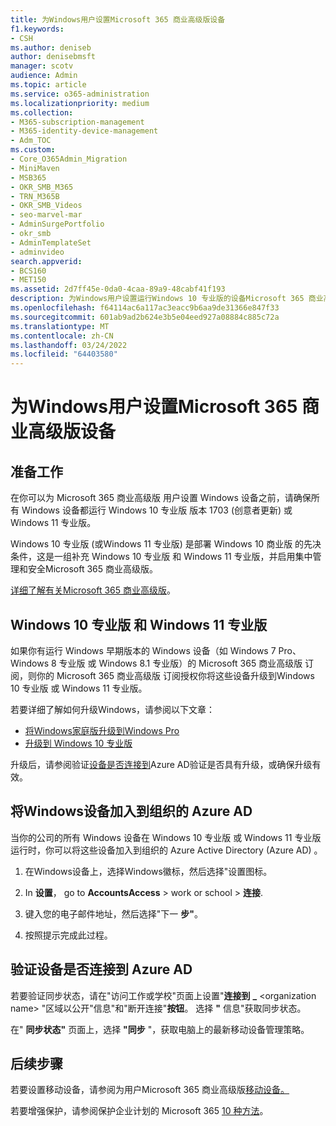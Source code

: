 ```yaml
---
title: 为Windows用户设置Microsoft 365 商业高级版设备
f1.keywords:
- CSH
ms.author: deniseb
author: denisebmsft
manager: scotv
audience: Admin
ms.topic: article
ms.service: o365-administration
ms.localizationpriority: medium
ms.collection:
- M365-subscription-management
- M365-identity-device-management
- Adm_TOC
ms.custom:
- Core_O365Admin_Migration
- MiniMaven
- MSB365
- OKR_SMB_M365
- TRN_M365B
- OKR_SMB_Videos
- seo-marvel-mar
- AdminSurgePortfolio
- okr_smb
- AdminTemplateSet
- adminvideo
search.appverid:
- BCS160
- MET150
ms.assetid: 2d7ff45e-0da0-4caa-89a9-48cabf41f193
description: 为Windows用户设置运行Windows 10 专业版的设备Microsoft 365 商业高级版，从而实现集中式管理和安全控制。
ms.openlocfilehash: f64114ac6a117ac3eacc9b6aa9de31366e847f33
ms.sourcegitcommit: 601ab9ad2b624e3b5e04eed927a08884c885c72a
ms.translationtype: MT
ms.contentlocale: zh-CN
ms.lasthandoff: 03/24/2022
ms.locfileid: "64403580"
---
```

# <a name="set-up-windows-devices-for-microsoft-365-business-premium-users"></a>为Windows用户设置Microsoft 365 商业高级版设备

## <a name="before-you-begin"></a>准备工作

在你可以为 Microsoft 365 商业高级版 用户设置 Windows 设备之前，请确保所有 Windows 设备都运行 Windows 10 专业版 版本 1703 (创意者更新) 或 Windows 11 专业版。 

Windows 10 专业版 (或Windows 11 专业版) 是部署 Windows 10 商业版 的先决条件，这是一组补充 Windows 10 专业版 和 Windows 11 专业版，并启用集中管理和安全Microsoft 365 商业高级版。

[详细了解有关Microsoft 365 商业高级版](https://www.microsoft.com/microsoft-365/business/microsoft-365-business-premium?activetab=pivot:techspecstab)。

## <a name="windows-10-pro-and-windows-11-pro"></a>Windows 10 专业版 和 Windows 11 专业版

如果你有运行 Windows 早期版本的 Windows 设备（如 Windows 7 Pro、Windows 8 专业版 或 Windows 8.1 专业版）的 Microsoft 365 商业高级版 订阅，则你的 Microsoft 365 商业高级版 订阅授权你将这些设备升级到Windows 10 专业版 或 Windows 11 专业版。
  
若要详细了解如何升级Windows，请参阅以下文章：

- [将Windows家庭版升级到Windows Pro](https://support.microsoft.com/windows/upgrade-windows-home-to-windows-pro-ef34d520-e73f-3198-c525-d1a218cc2818)
- [升级到 Windows 10 专业版](https://support.microsoft.com/windows/upgrade-to-windows-10-pro-71ecc746-0f81-a4c0-bd4b-0db8559e0796)
  
升级后，请参阅验证[设备是否连接到](#verify-the-device-is-connected-to-azure-ad)Azure AD验证是否具有升级，或确保升级有效。

## <a name="join-windows-devices-to-your-organizations-azure-ad"></a>将Windows设备加入到组织的 Azure AD

当你的公司的所有 Windows 设备在 Windows 10 专业版 或 Windows 11 专业版 运行时，你可以将这些设备加入到组织的 Azure Active Directory (Azure AD) 。 

1. 在Windows设备上，选择Windows徽标，然后选择"设置图标。
  
2. In **设置**， go to **AccountsAccess**  >  work or school \> **连接**.
  
3. 键入您的电子邮件地址，然后选择"下一 **步"**。

4. 按照提示完成此过程。

## <a name="verify-the-device-is-connected-to-azure-ad"></a>验证设备是否连接到 Azure AD

若要验证同步状态，请在"访问工作或学校"页面上设置"**连接到** **_** \<organization name\> "区域以公开"信息"和"断开连接"**按钮**。 选择 **"** 信息"获取同步状态。 
  
在" **同步状态"** 页面上，选择 **"同步** "，获取电脑上的最新移动设备管理策略。  
  
## <a name="next-steps"></a>后续步骤

若要设置移动设备，请参阅为用户Microsoft 365 商业高级版[移动设备。](set-up-mobile-devices.md) 

若要增强保护，请参阅保护企业计划的 Microsoft 365 [10 种方法](../security-and-compliance/secure-your-business-data.md)。
  
